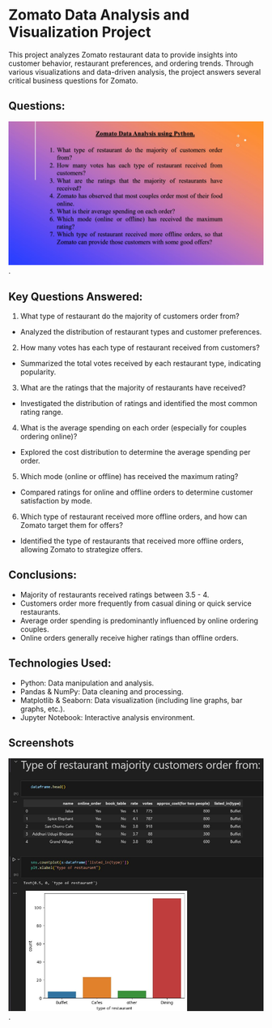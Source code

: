 # Zomato Data Analysis and Visualization Project

This project analyzes Zomato restaurant data to provide insights into customer behavior, restaurant preferences, and ordering trends. Through various visualizations and data-driven analysis, the project answers several critical business questions for Zomato.

## Questions: 
![image](https://github.com/kamal01singh/zomato_data_analysis/blob/main/Images/Presentation1.jpg).


## Key Questions Answered:
1. What type of restaurant do the majority of customers order from?
-   Analyzed the distribution of restaurant types and customer preferences.
2. How many votes has each type of restaurant received from customers? 
-   Summarized the total votes received by each restaurant type, indicating popularity. 
3. What are the ratings that the majority of restaurants have received?
-   Investigated the distribution of ratings and identified the most common rating range. 
4. What is the average spending on each order (especially for couples ordering online)?
-   Explored the cost distribution to determine the average spending per order. 
5. Which mode (online or offline) has received the maximum rating?
-   Compared ratings for online and offline orders to determine customer satisfaction by mode. 
6. Which type of restaurant received more offline orders, and how can Zomato target them for offers?
-   Identified the type of restaurants that received more offline orders, allowing Zomato to strategize offers. 

## Conclusions: 
- Majority of restaurants received ratings between 3.5 - 4. 
- Customers order more frequently from casual dining or quick service restaurants. 
- Average order spending is predominantly influenced by online ordering couples. 
- Online orders generally receive higher ratings than offline orders. 

## Technologies Used: 
- Python: Data manipulation and analysis. 
- Pandas & NumPy: Data cleaning and processing. 
- Matplotlib & Seaborn: Data visualization (including line graphs, bar graphs, etc.). 
- Jupyter Notebook: Interactive analysis environment.

## Screenshots
![image](https://github.com/kamal01singh/zomato_data_analysis/blob/main/Images/Code%20Snippet.jpg).
